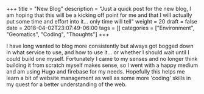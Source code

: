 +++
title = "New Blog"
description = "Just a quick post for the new blog, I am hoping that this will be a kicking off point for me and that I will actually put some time and effort into it... only time will tell"
weight = 20
draft = false
date = 2018-04-02T23:07:49-06:00
tags = []
categories = ["Environment", "Geomatics", "Coding", "Thoughts"]
+++

I have long wanted to blog more consistently but always got bogged down in what service to use, and how to use it... or whether I should wait until I could build one myself. Fortunately I came to my senses and no longer think building it from scratch myself makes sense, so I went with a happy medium and am using Hugo and firebase for my needs. Hopefully this helps me learn a bit of website management as well as some more 'coding' skills in my quest for a better understanding of the web.
